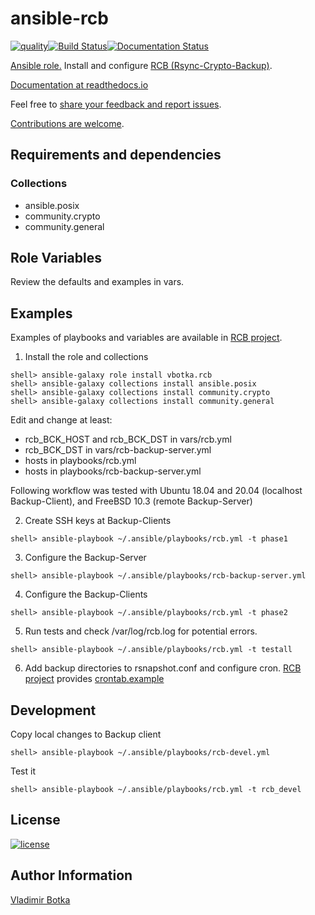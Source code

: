 # ansible-rcb

[![quality](https://img.shields.io/ansible/quality/27910)](https://galaxy.ansible.com/vbotka/rcb)[![Build Status](https://travis-ci.org/vbotka/ansible-rcb.svg?branch=master)](https://travis-ci.org/vbotka/ansible-rcb)[![Documentation Status](https://readthedocs.org/projects/rcb/badge/?version=latest)](https://rcb.readthedocs.io/en/latest/)

[Ansible role.](https://galaxy.ansible.com/vbotka/rcb/) Install and configure [RCB (Rsync-Crypto-Backup)](https://github.com/vbotka/rcb).

[Documentation at readthedocs.io](http://rcb.readthedocs.io/)

Feel free to [share your feedback and report issues](https://github.com/vbotka/ansible-config-light/issues).

[Contributions are welcome](https://github.com/firstcontributions/first-contributions).


## Requirements and dependencies

### Collections

* ansible.posix
* community.crypto
* community.general


## Role Variables

Review the defaults and examples in vars.


## Examples

Examples of playbooks and variables are available in [RCB project](https://github.com/vbotka/rcb/tree/master/ansible).

1) Install the role and collections

```
shell> ansible-galaxy role install vbotka.rcb
shell> ansible-galaxy collections install ansible.posix
shell> ansible-galaxy collections install community.crypto
shell> ansible-galaxy collections install community.general
```

Edit and change at least:
- rcb_BCK_HOST and rcb_BCK_DST in vars/rcb.yml
- rcb_BCK_DST in vars/rcb-backup-server.yml
- hosts in playbooks/rcb.yml
- hosts in playbooks/rcb-backup-server.yml


Following workflow was tested with Ubuntu 18.04 and 20.04 (localhost Backup-Client), and FreeBSD 10.3 (remote Backup-Server)

2) Create SSH keys at Backup-Clients

```
shell> ansible-playbook ~/.ansible/playbooks/rcb.yml -t phase1
```

3) Configure the Backup-Server

```
shell> ansible-playbook ~/.ansible/playbooks/rcb-backup-server.yml
```

4) Configure the Backup-Clients

```
shell> ansible-playbook ~/.ansible/playbooks/rcb.yml -t phase2
```

5) Run tests and check /var/log/rcb.log for potential errors.

```
shell> ansible-playbook ~/.ansible/playbooks/rcb.yml -t testall
```    

6) Add backup directories to rsnapshot.conf and configure cron. [RCB project](https://github.com/vbotka/rcb) provides  [crontab.example](https://github.com/vbotka/rcb/blob/master/crontab.example)


## Development

Copy local changes to Backup client

```
shell> ansible-playbook ~/.ansible/playbooks/rcb-devel.yml
```

Test it

```
shell> ansible-playbook ~/.ansible/playbooks/rcb.yml -t rcb_devel
```


## License

[![license](https://img.shields.io/badge/license-BSD-red.svg)](https://www.freebsd.org/doc/en/articles/bsdl-gpl/article.html)


## Author Information

[Vladimir Botka](https://botka.info)
